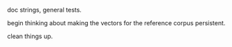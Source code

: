 
doc strings, general tests. 

begin thinking about making the vectors for the reference corpus persistent.

clean things up. 


